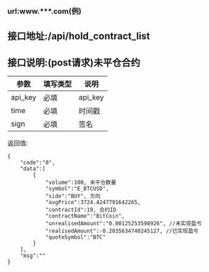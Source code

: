 ### url:www.***.com(例)## 接口地址:/api/hold_contract_list## 接口说明:(post请求)未平仓合约|参数|	填写类型|	说明||------------|--------|-----------------------------||api_key|	必填|	api_key||time|	必填|	时间戳||sign|	必填|	签名|返回值:	{	    "code":"0",	    "data":[	        {	            "volume":100, 未平仓数量	            "symbol":"E_BTCUSD",	            "side":"BUY", 方向	            "avgPrice":3724.4247791642265,	            "contractId":19, 合约ID	            "contractName":"BitCoin",	            "unrealisedAmount":"0.00125253598926", //未实现盈亏	            "realisedAmount":-0.2035634740245127, //已实现盈亏	            "quoteSymbol":"BTC"	        }	    ],	    "msg":""	}